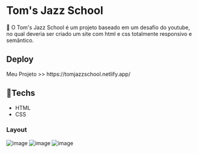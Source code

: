 <h1> Tom's Jazz School </h1>
<p>🚀 O  Tom's Jazz School é um projeto baseado em um desafio do youtube, no qual deveria ser criado um site com html e css totalmente responsivo e semântico.</p>
<h2>Deploy</h2>
<p> Meu Projeto >> https://tomjazzschool.netlify.app/

<h2>🚀Techs</h2>

+ HTML
+ CSS

<h3>Layout</h3>

![image](https://user-images.githubusercontent.com/116123006/217710727-59e0e4ce-eac7-495f-ac80-2bdd05a5777b.png)
![image](https://user-images.githubusercontent.com/116123006/217710753-eecd4eac-5cd4-475a-beb8-e057daa54031.png)
![image](https://user-images.githubusercontent.com/116123006/217710852-1ba59a4a-a383-416c-8f45-65424c67d92d.png)

 


